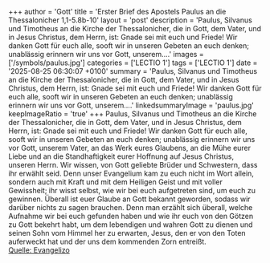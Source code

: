 +++
author = 'Gott'
title = 'Erster Brief des Apostels Paulus an die Thessalonicher 1,1-5.8b-10'
layout = 'post'
description = 'Paulus, Silvanus und Timotheus an die Kirche der Thessalonicher, die in Gott, dem Vater, und in Jesus Christus, dem Herrn, ist: Gnade sei mit euch und Friede! Wir danken Gott für euch alle, sooft wir in unseren Gebeten an euch denken; unablässig erinnern wir uns vor Gott, unserem....'
images = ['/symbols/paulus.jpg']
categories = ['LECTIO 1']
tags = ['LECTIO 1']
date = '2025-08-25 06:30:07 +0100'
summary = 'Paulus, Silvanus und Timotheus an die Kirche der Thessalonicher, die in Gott, dem Vater, und in Jesus Christus, dem Herrn, ist: Gnade sei mit euch und Friede! Wir danken Gott für euch alle, sooft wir in unseren Gebeten an euch denken; unablässig erinnern wir uns vor Gott, unserem....'
linkedsummaryImage = 'paulus.jpg'
keepImageRatio = 'true'
+++
Paulus, Silvanus und Timotheus an die Kirche der Thessalonicher, die in Gott, dem Vater, und in Jesus Christus, dem Herrn, ist: Gnade sei mit euch und Friede!
Wir danken Gott für euch alle, sooft wir in unseren Gebeten an euch denken;
unablässig erinnern wir uns vor Gott, unserem Vater, an das Werk eures Glaubens, an die Mühe eurer Liebe und an die Standhaftigkeit eurer Hoffnung auf Jesus Christus, unseren Herrn.<!--more-->
Wir wissen, von Gott geliebte Brüder und Schwestern, dass ihr erwählt seid.
Denn unser Evangelium kam zu euch nicht im Wort allein, sondern auch mit Kraft und mit dem Heiligen Geist und mit voller Gewissheit; ihr wisst selbst, wie wir bei euch aufgetreten sind, um euch zu gewinnen.
Überall ist euer Glaube an Gott bekannt geworden, sodass wir darüber nichts zu sagen brauchen.
Denn man erzählt sich überall, welche Aufnahme wir bei euch gefunden haben und wie ihr euch von den Götzen zu Gott bekehrt habt, um dem lebendigen und wahren Gott zu dienen
und seinen Sohn vom Himmel her zu erwarten, Jesus, den er von den Toten auferweckt hat und der uns dem kommenden Zorn entreißt.<br> [Quelle: Evangelizo](https://evangeliumtagfuertag.org/DE/gospel)